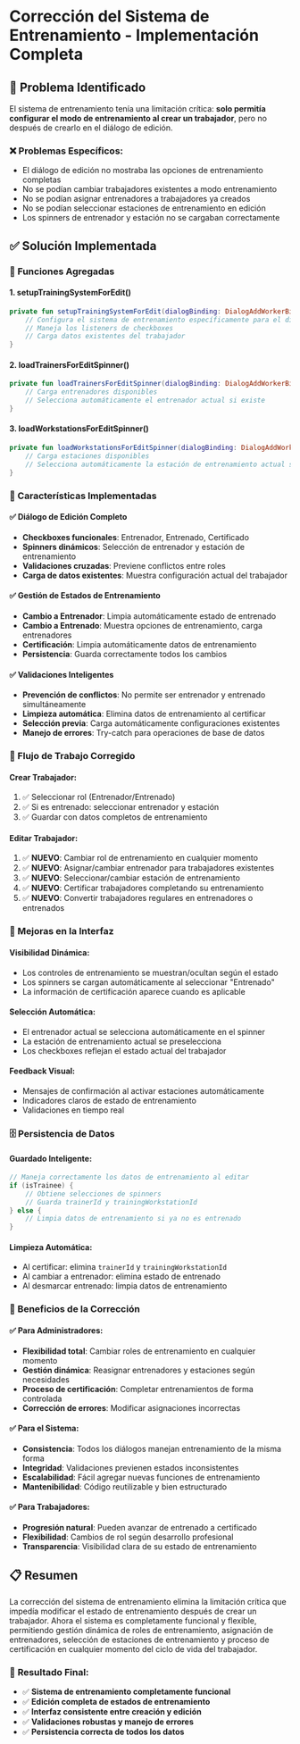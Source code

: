# Corrección del Sistema de Entrenamiento - Implementación Completa

## 🐛 Problema Identificado

El sistema de entrenamiento tenía una limitación crítica: **solo permitía configurar el modo de entrenamiento al crear un trabajador**, pero no después de crearlo en el diálogo de edición.

### ❌ Problemas Específicos:
- El diálogo de edición no mostraba las opciones de entrenamiento completas
- No se podían cambiar trabajadores existentes a modo entrenamiento
- No se podían asignar entrenadores a trabajadores ya creados
- No se podían seleccionar estaciones de entrenamiento en edición
- Los spinners de entrenador y estación no se cargaban correctamente

## ✅ Solución Implementada

### 🔧 Funciones Agregadas

#### 1. **setupTrainingSystemForEdit()**
```kotlin
private fun setupTrainingSystemForEdit(dialogBinding: DialogAddWorkerBinding, worker: Worker) {
    // Configura el sistema de entrenamiento específicamente para el diálogo de edición
    // Maneja los listeners de checkboxes
    // Carga datos existentes del trabajador
}
```

#### 2. **loadTrainersForEditSpinner()**
```kotlin
private fun loadTrainersForEditSpinner(dialogBinding: DialogAddWorkerBinding, worker: Worker) {
    // Carga entrenadores disponibles
    // Selecciona automáticamente el entrenador actual si existe
}
```

#### 3. **loadWorkstationsForEditSpinner()**
```kotlin
private fun loadWorkstationsForEditSpinner(dialogBinding: DialogAddWorkerBinding, worker: Worker) {
    // Carga estaciones disponibles
    // Selecciona automáticamente la estación de entrenamiento actual si existe
}
```

### 🎯 Características Implementadas

#### ✅ **Diálogo de Edición Completo**
- **Checkboxes funcionales**: Entrenador, Entrenado, Certificado
- **Spinners dinámicos**: Selección de entrenador y estación de entrenamiento
- **Validaciones cruzadas**: Previene conflictos entre roles
- **Carga de datos existentes**: Muestra configuración actual del trabajador

#### ✅ **Gestión de Estados de Entrenamiento**
- **Cambio a Entrenador**: Limpia automáticamente estado de entrenado
- **Cambio a Entrenado**: Muestra opciones de entrenamiento, carga entrenadores
- **Certificación**: Limpia automáticamente datos de entrenamiento
- **Persistencia**: Guarda correctamente todos los cambios

#### ✅ **Validaciones Inteligentes**
- **Prevención de conflictos**: No permite ser entrenador y entrenado simultáneamente
- **Limpieza automática**: Elimina datos de entrenamiento al certificar
- **Selección previa**: Carga automáticamente configuraciones existentes
- **Manejo de errores**: Try-catch para operaciones de base de datos

### 🔄 Flujo de Trabajo Corregido

#### **Crear Trabajador:**
1. ✅ Seleccionar rol (Entrenador/Entrenado)
2. ✅ Si es entrenado: seleccionar entrenador y estación
3. ✅ Guardar con datos completos de entrenamiento

#### **Editar Trabajador:**
1. ✅ **NUEVO**: Cambiar rol de entrenamiento en cualquier momento
2. ✅ **NUEVO**: Asignar/cambiar entrenador para trabajadores existentes
3. ✅ **NUEVO**: Seleccionar/cambiar estación de entrenamiento
4. ✅ **NUEVO**: Certificar trabajadores completando su entrenamiento
5. ✅ **NUEVO**: Convertir trabajadores regulares en entrenadores o entrenados

### 🎨 Mejoras en la Interfaz

#### **Visibilidad Dinámica:**
- Los controles de entrenamiento se muestran/ocultan según el estado
- Los spinners se cargan automáticamente al seleccionar "Entrenado"
- La información de certificación aparece cuando es aplicable

#### **Selección Automática:**
- El entrenador actual se selecciona automáticamente en el spinner
- La estación de entrenamiento actual se preselecciona
- Los checkboxes reflejan el estado actual del trabajador

#### **Feedback Visual:**
- Mensajes de confirmación al activar estaciones automáticamente
- Indicadores claros de estado de entrenamiento
- Validaciones en tiempo real

### 🗄️ Persistencia de Datos

#### **Guardado Inteligente:**
```kotlin
// Maneja correctamente los datos de entrenamiento al editar
if (isTrainee) {
    // Obtiene selecciones de spinners
    // Guarda trainerId y trainingWorkstationId
} else {
    // Limpia datos de entrenamiento si ya no es entrenado
}
```

#### **Limpieza Automática:**
- Al certificar: elimina `trainerId` y `trainingWorkstationId`
- Al cambiar a entrenador: elimina estado de entrenado
- Al desmarcar entrenado: limpia datos de entrenamiento

### 🚀 Beneficios de la Corrección

#### ✅ **Para Administradores:**
- **Flexibilidad total**: Cambiar roles de entrenamiento en cualquier momento
- **Gestión dinámica**: Reasignar entrenadores y estaciones según necesidades
- **Proceso de certificación**: Completar entrenamientos de forma controlada
- **Corrección de errores**: Modificar asignaciones incorrectas

#### ✅ **Para el Sistema:**
- **Consistencia**: Todos los diálogos manejan entrenamiento de la misma forma
- **Integridad**: Validaciones previenen estados inconsistentes
- **Escalabilidad**: Fácil agregar nuevas funciones de entrenamiento
- **Mantenibilidad**: Código reutilizable y bien estructurado

#### ✅ **Para Trabajadores:**
- **Progresión natural**: Pueden avanzar de entrenado a certificado
- **Flexibilidad**: Cambios de rol según desarrollo profesional
- **Transparencia**: Visibilidad clara de su estado de entrenamiento

## 📋 Resumen

La corrección del sistema de entrenamiento elimina la limitación crítica que impedía modificar el estado de entrenamiento después de crear un trabajador. Ahora el sistema es completamente funcional y flexible, permitiendo gestión dinámica de roles de entrenamiento, asignación de entrenadores, selección de estaciones de entrenamiento y proceso de certificación en cualquier momento del ciclo de vida del trabajador.

### 🎯 **Resultado Final:**
- ✅ **Sistema de entrenamiento completamente funcional**
- ✅ **Edición completa de estados de entrenamiento**
- ✅ **Interfaz consistente entre creación y edición**
- ✅ **Validaciones robustas y manejo de errores**
- ✅ **Persistencia correcta de todos los datos**